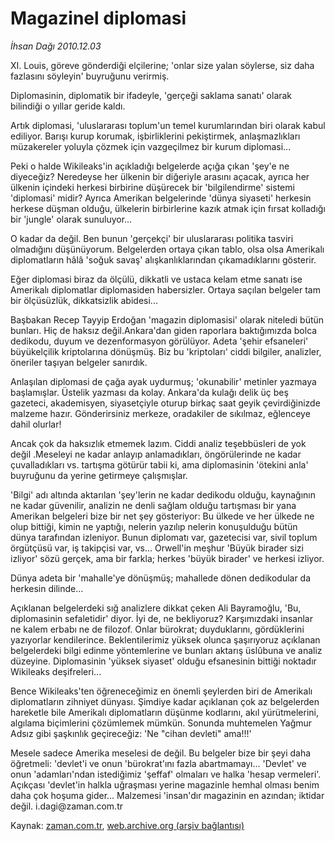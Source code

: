 # Magazinel diplomasi

*İhsan Dağı 2010.12.03*

<td class="columnist-detail">
<p>XI. Louis, göreve gönderdiği elçilerine; 'onlar size yalan söylerse, siz daha fazlasını söyleyin' buyruğunu verirmiş.</p>
<p><p>Diplomasinin, diplomatik bir ifadeyle, 'gerçeği saklama sanatı' olarak bilindiği o yıllar geride kaldı.
<p>Artık diplomasi, 'uluslararası toplum'un temel kurumlarından biri olarak kabul ediliyor. Barışı kurup korumak, işbirliklerini pekiştirmek, anlaşmazlıkları müzakereler yoluyla çözmek için vazgeçilmez bir kurum diplomasi...
<p>Peki o halde Wikileaks'in açıkladığı belgelerde açığa çıkan 'şey'e ne diyeceğiz? Neredeyse her ülkenin bir diğeriyle arasını açacak, ayrıca her ülkenin içindeki herkesi birbirine düşürecek bir 'bilgilendirme' sistemi 'diplomasi' midir? Ayrıca Amerikan belgelerinde 'dünya siyaseti' herkesin herkese düşman olduğu, ülkelerin birbirlerine kazık atmak için fırsat kolladığı bir 'jungle' olarak sunuluyor...
<p>O kadar da değil. Ben bunun 'gerçekçi' bir uluslararası politika tasviri olmadığını düşünüyorum. Belgelerden ortaya çıkan tablo, olsa olsa Amerikalı diplomatların hâlâ 'soğuk savaş' alışkanlıklarından çıkamadıklarını gösterir.
<p>Eğer diplomasi biraz da ölçülü, dikkatli ve ustaca kelam etme sanatı ise Amerikalı diplomatlar diplomasiden habersizler. Ortaya saçılan belgeler tam bir ölçüsüzlük, dikkatsizlik abidesi...
<p>Başbakan Recep Tayyip Erdoğan 'magazin diplomasisi' olarak niteledi bütün bunları. Hiç de haksız değil.Ankara'dan giden raporlara baktığımızda bolca dedikodu, duyum ve dezenformasyon görülüyor. Adeta 'şehir efsaneleri' büyükelçilik kriptolarına dönüşmüş. Biz bu 'kriptoları' ciddi bilgiler, analizler, öneriler taşıyan belgeler sanırdık.
<p>Anlaşılan diplomasi de çağa ayak uydurmuş; 'okunabilir' metinler yazmaya başlamışlar. Üstelik yazması da kolay. Ankara'da kulağı delik üç beş gazeteci, akademisyen, siyasetçiyle oturup birkaç saat geyik çevirdiğinizde malzeme hazır. Gönderirsiniz merkeze, oradakiler de sıkılmaz, eğlenceye dahil olurlar!
<p>Ancak çok da haksızlık etmemek lazım. Ciddi analiz teşebbüsleri de yok değil .Meseleyi ne kadar anlayıp anlamadıkları, öngörülerinde ne kadar çuvalladıkları vs. tartışma götürür tabii ki, ama diplomasinin 'ötekini anla' buyruğunu da yerine getirmeye çalışmışlar.
<p>'Bilgi' adı altında aktarılan 'şey'lerin ne kadar dedikodu olduğu, kaynağının ne kadar güvenilir, analizin ne denli sağlam olduğu tartışması bir yana Amerikan belgeleri bize bir net şey gösteriyor: Bu ülkede ve her ülkede ne olup bittiği, kimin ne yaptığı, nelerin yazılıp nelerin konuşulduğu bütün dünya tarafından izleniyor. Bunun diplomatı var, gazetecisi var, sivil toplum örgütçüsü var, iş takipçisi var, vs... Orwell'in meşhur 'Büyük birader sizi izliyor' sözü gerçek, ama bir farkla; herkes 'büyük birader' ve herkesi izliyor.
<p>Dünya adeta bir 'mahalle'ye dönüşmüş; mahallede dönen dedikodular da herkesin dilinde...
<p>Açıklanan belgelerdeki sığ analizlere dikkat çeken Ali Bayramoğlu, 'Bu, diplomasinin sefaletidir' diyor. İyi de, ne bekliyoruz? Karşımızdaki insanlar ne kalem erbabı ne de filozof. Onlar bürokrat; duyduklarını, gördüklerini yazıyorlar kendilerince. Beklentilerimiz yüksek olunca şaşırıyoruz açıklanan belgelerdeki bilgi edinme yöntemlerine ve bunları aktarış üslûbuna ve analiz düzeyine. Diplomasinin 'yüksek siyaset' olduğu efsanesinin bittiği noktadır Wikileaks deşifreleri...
<p>Bence Wikileaks'ten öğreneceğimiz en önemli şeylerden biri de Amerikalı diplomatların zihniyet dünyası. Şimdiye kadar açıklanan çok az belgelerden hareketle bile Amerikalı diplomatların düşünme kodlarını, akıl yürütmelerini, algılama biçimlerini çözümlemek mümkün. Sonunda muhtemelen Yağmur Adsız gibi şaşkınlık geçireceğiz: 'Ne "cihan devleti" ama!!!'
<p>Mesele sadece Amerika meselesi de değil. Bu belgeler bize bir şeyi daha öğretmeli: 'devlet'i ve onun 'bürokrat'ını fazla abartmamayı... 'Devlet' ve onun 'adamları'ndan istediğimiz 'şeffaf' olmaları ve halka 'hesap vermeleri'. Açıkçası 'devlet'in halkla uğraşması yerine magazinle hemhal olması benim daha çok hoşuma gider... Malzemesi 'insan'dır magazinin en azından; iktidar değil. i.dagi@zaman.com.tr</p>
<a href="http://web.archive.org/web/20101207164013/mailto:i.dagi@zaman.com.tr">
</a></p></p></p></p></p></p></p></p></p></p></p></p></p></td>

Kaynak: [zaman.com.tr](http://zaman.com.tr/yazar.do?yazino=1060130), [web.archive.org (arşiv bağlantısı)](http://web.archive.org/web/20101207164013/http://www.zaman.com.tr:80/yazar.do?yazino=1060130)
